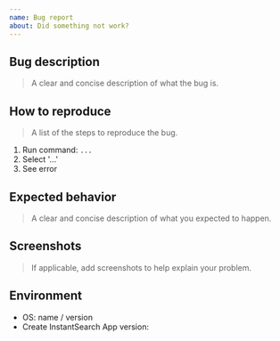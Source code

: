 ```yaml
---
name: Bug report
about: Did something not work?
---
```


## Bug description

> A clear and concise description of what the bug is.

## How to reproduce

> A list of the steps to reproduce the bug.

1. Run command: `...`
2. Select '...'
3. See error

## Expected behavior

> A clear and concise description of what you expected to happen.

## Screenshots

> If applicable, add screenshots to help explain your problem.

## Environment

 - OS: name / version
 - Create InstantSearch App version:

